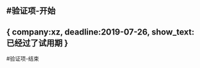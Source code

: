 #验证项-开始
---------------
{
company:xz,
deadline:2019-07-26,
show_text:已经过了试用期
}
---------------
#验证项-结束
